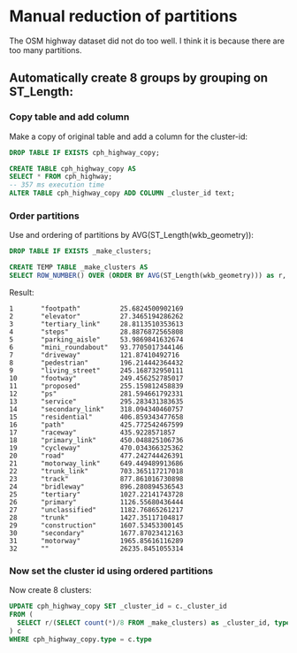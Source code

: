 # Manual reduction of partitions

The OSM highway dataset did not do too well. I think it is because there are too many partitions.

## Automatically create 8 groups by grouping on ST_Length:


### Copy table and add column

Make a copy of original table and add a column for the cluster-id:

```sql
DROP TABLE IF EXISTS cph_highway_copy;

CREATE TABLE cph_highway_copy AS
SELECT * FROM cph_highway;
-- 357 ms execution time
ALTER TABLE cph_highway_copy ADD COLUMN _cluster_id text;
```

### Order partitions

Use and ordering of partitions by AVG(ST_Length(wkb_geometry)):

```sql
DROP TABLE IF EXISTS _make_clusters;

CREATE TEMP TABLE _make_clusters AS
SELECT ROW_NUMBER() OVER (ORDER BY AVG(ST_Length(wkb_geometry))) as r, type, AVG(ST_Length(wkb_geometry)) FROM cph_highway_copy GROUP BY type;
```

Result:

```
1       "footpath"          25.6824500902169
2       "elevator"          27.3465194286262
3       "tertiary_link"     28.8113510353613
4       "steps"             28.8876872565808
5       "parking_aisle"     53.9869841632674
6       "mini_roundabout"   93.7705017344146
7       "driveway"          121.87410492716
8       "pedestrian"        196.214442364432
9       "living_street"     245.168732950111
10      "footway"           249.456252785017
11      "proposed"          255.159812458839
12      "ps"                281.594661792331
13      "service"           295.283431383635
14      "secondary_link"    318.094340460757
15      "residential"       406.859343477658
16      "path"              425.772542467599
17      "raceway"           435.9228571857
18      "primary_link"      450.048825106736
19      "cycleway"          470.034366325362
20      "road"              477.242744426391
21      "motorway_link"     649.449489913686
22      "trunk_link"        703.365117217018
23      "track"             877.861016730898
24      "bridleway"         896.280894536543
25      "tertiary"          1027.22141743728
26      "primary"           1126.55680436444
27      "unclassified"      1182.76865261217
28      "trunk"             1427.35117104817
29      "construction"      1607.53453300145
30      "secondary"         1677.87023412163
31      "motorway"          1965.85616116289
32      ""                  26235.8451055314
```

### Now set the cluster id using ordered partitions

Now create 8 clusters:

```sql
UPDATE cph_highway_copy SET _cluster_id = c._cluster_id
FROM (
  SELECT r/(SELECT count(*)/8 FROM _make_clusters) as _cluster_id, type FROM _make_clusters
) c
WHERE cph_highway_copy.type = c.type
```


